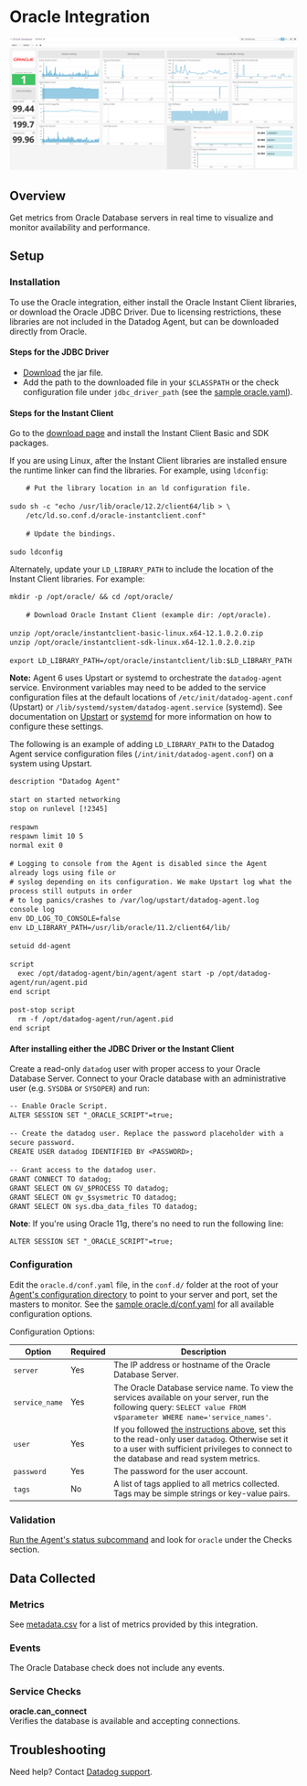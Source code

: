 # Oracle Integration

![Oracle Dashboard][9]

## Overview

Get metrics from Oracle Database servers in real time to visualize and monitor availability and performance.

## Setup

### Installation

To use the Oracle integration, either install the Oracle Instant Client libraries, or download the Oracle JDBC Driver. Due to licensing restrictions, these libraries are not included in the Datadog Agent, but can be downloaded directly from Oracle.

#### Steps for the JDBC Driver

- [Download][1] the jar file.
- Add the path to the downloaded file in your `$CLASSPATH` or the check configuration file under `jdbc_driver_path` (see the [sample oracle.yaml][2]).

#### Steps for the Instant Client

Go to the [download page][3] and install the Instant Client Basic and SDK packages.

If you are using Linux, after the Instant Client libraries are installed ensure the runtime linker can find the libraries. For example, using `ldconfig`:

```
    # Put the library location in an ld configuration file.

sudo sh -c "echo /usr/lib/oracle/12.2/client64/lib > \
    /etc/ld.so.conf.d/oracle-instantclient.conf"

    # Update the bindings.

sudo ldconfig
```

Alternately, update your `LD_LIBRARY_PATH` to include the location of the Instant Client libraries. For example:

```
mkdir -p /opt/oracle/ && cd /opt/oracle/

    # Download Oracle Instant Client (example dir: /opt/oracle).

unzip /opt/oracle/instantclient-basic-linux.x64-12.1.0.2.0.zip
unzip /opt/oracle/instantclient-sdk-linux.x64-12.1.0.2.0.zip

export LD_LIBRARY_PATH=/opt/oracle/instantclient/lib:$LD_LIBRARY_PATH
```

**Note:** Agent 6 uses Upstart or systemd to orchestrate the `datadog-agent` service. Environment variables may need to be added to the service configuration files at the default locations of `/etc/init/datadog-agent.conf` (Upstart) or `/lib/systemd/system/datadog-agent.service` (systemd). See documentation on [Upstart][4] or [systemd][5] for more information on how to configure these settings.

The following is an example of adding `LD_LIBRARY_PATH` to the Datadog Agent service configuration files (`/int/init/datadog-agent.conf`) on a system using Upstart.

```
description "Datadog Agent"

start on started networking
stop on runlevel [!2345]

respawn
respawn limit 10 5
normal exit 0

# Logging to console from the Agent is disabled since the Agent already logs using file or
# syslog depending on its configuration. We make Upstart log what the process still outputs in order
# to log panics/crashes to /var/log/upstart/datadog-agent.log
console log
env DD_LOG_TO_CONSOLE=false
env LD_LIBRARY_PATH=/usr/lib/oracle/11.2/client64/lib/

setuid dd-agent

script
  exec /opt/datadog-agent/bin/agent/agent start -p /opt/datadog-agent/run/agent.pid
end script

post-stop script
  rm -f /opt/datadog-agent/run/agent.pid
end script
```

#### After installing either the JDBC Driver or the Instant Client

Create a read-only `datadog` user with proper access to your Oracle Database Server. Connect to your Oracle database with an administrative user (e.g. `SYSDBA` or `SYSOPER`) and run:

```
-- Enable Oracle Script.
ALTER SESSION SET "_ORACLE_SCRIPT"=true;

-- Create the datadog user. Replace the password placeholder with a secure password.
CREATE USER datadog IDENTIFIED BY <PASSWORD>;

-- Grant access to the datadog user.
GRANT CONNECT TO datadog;
GRANT SELECT ON GV_$PROCESS TO datadog;
GRANT SELECT ON gv_$sysmetric TO datadog;
GRANT SELECT ON sys.dba_data_files TO datadog;
```

**Note**: If you're using Oracle 11g, there's no need to run the following line:

```
ALTER SESSION SET "_ORACLE_SCRIPT"=true;
```

### Configuration

Edit the `oracle.d/conf.yaml` file, in the `conf.d/` folder at the root of your [Agent's configuration directory][10] to point to your server and port, set the masters to monitor. See the [sample oracle.d/conf.yaml][2] for all available configuration options.

Configuration Options:

| Option         | Required | Description                                                                                                                                                                                                                                                   |
|----------------|----------|---------------------------------------------------------------------------------------------------------------------------------------------------------------------------------------------------------------------------------------------------------------|
| `server`       | Yes      | The IP address or hostname of the Oracle Database Server.                                                                                                                                                                                                     |
| `service_name` | Yes      | The Oracle Database service name. To view the services available on your server, run the following query: `SELECT value FROM v$parameter WHERE name='service_names'`.                                                                                         |
| `user`         | Yes      | If you followed [the instructions above](#after-installing-either-the-jdbc-driver-or-the-instant-client), set this to the read-only user `datadog`. Otherwise set it to a user with sufficient privileges to connect to the database and read system metrics. |
| `password`     | Yes      | The password for the user account.                                                                                                                                                                                                                            |
| `tags`         | No       | A list of tags applied to all metrics collected. Tags may be simple strings or key-value pairs.                                                                                                                                                               |

### Validation

[Run the Agent's status subcommand][6] and look for `oracle` under the Checks section.

## Data Collected

### Metrics
See [metadata.csv][7] for a list of metrics provided by this integration.

### Events
The Oracle Database check does not include any events.

### Service Checks
**oracle.can_connect**  
Verifies the database is available and accepting connections.

## Troubleshooting
Need help? Contact [Datadog support][8].

[1]: https://www.oracle.com/technetwork/database/application-development/jdbc/downloads/index.html
[2]: https://github.com/DataDog/integrations-core/blob/master/oracle/datadog_checks/oracle/data/conf.yaml.example
[3]: https://www.oracle.com/technetwork/database/features/instant-client/index.htm
[4]: http://upstart.ubuntu.com/cookbook/#environment-variables
[5]: https://www.freedesktop.org/software/systemd/man/systemd.service.html#Command%20lines
[6]: https://docs.datadoghq.com/agent/faq/agent-commands/#agent-status-and-information
[7]: https://github.com/DataDog/integrations-core/blob/master/oracle/metadata.csv
[8]: https://docs.datadoghq.com/help/
[9]: https://raw.githubusercontent.com/DataDog/integrations-core/master/oracle/images/oracle_dashboard.png
[10]: https://docs.datadoghq.com/agent/faq/agent-configuration-files/#agent-configuration-directory
